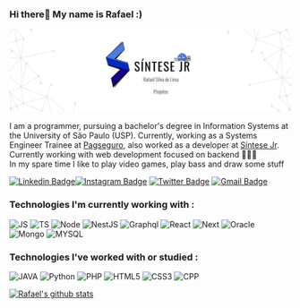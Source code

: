 ### Hi there👋 My name is Rafael :)

![Minha capa](https://github.com/rafasl1/rafasl1/blob/master/capa.jpg?raw=true)

I am a programmer, pursuing a bachelor's degree in Information Systems at the University of São Paulo (USP). Currently, working as a Systems Engineer Trainee at <a href="https://pagseguro.uol.com.br/#rmcl">Pagseguro</a>, also worked as a developer at <a href="http://www.sintesejr.com.br/index.html">Síntese Jr</a>.
<br>
Currently working with web development focused on backend 👨🏻‍💻 <br>
In my spare time I like to play video games, play bass and draw some stuff<br>

[![Linkedin Badge](https://img.shields.io/badge/-Rafael%20Silva-blue?style=social&logo=Linkedin&logoColor=blue&link=https://www.linkedin.com/in/rafael-silva-de-lima-1b0266197/)](https://www.linkedin.com/in/rafael-silva-de-lima-1b0266197/)[![Instagram Badge](https://img.shields.io/badge/-rafasl.exe-blue?style=social&logo=Instagram&link=https://www.instagram.com/rafasl.exe/)](https://www.instagram.com/rafasl.exe/) [![Twitter Badge](http://img.shields.io/badge/-@rafabatatovisk-1ca0f1?style=social&logo=twitter&logoColor=blue&link=https://twitter.com/rafabatatovisk)](https://twitter.com/rafabatatovisk) [![Gmail Badge](https://img.shields.io/badge/-rafael.sl@usp.com-c14438?style=social&logo=Gmail&logoColor=red&link=mailto:rafael.sl@usp.br)](mailto:rafael.sl@usp.com)

### Technologies I'm currently working with :
![JS](https://img.shields.io/badge/-JavaScript-informational?style=flat&logo=javascript&logoColor=00AEFF"&color=050F2C)
![TS](https://img.shields.io/badge/-TypeScript-informational?style=flat&logo=typescript&logoColor=00AEFF"&color=050F2C)
![Node](https://img.shields.io/badge/-Node-informational?style=flat&logo=node.js&logoColor=00AEFF"&color=050F2C)
![NestJS](https://img.shields.io/badge/-NestJS-informational?style=flat&logo=nestjs&logoColor=00AEFF"&color=050F2C)
![Graphql](https://img.shields.io/badge/-GraphQL-informational?style=flat&logo=graphql&logoColor=00AEFF"&color=050F2C)
![React](https://img.shields.io/badge/-React-informational?style=flat&logo=react&logoColor=00AEFF"&color=050F2C)
![Next](https://img.shields.io/badge/-Next.js-informational?style=flat&logo=next.js&logoColor=00AEFF"&color=050F2C)
![Oracle](https://img.shields.io/badge/-Oracle-informational?style=flat&logo=oracle&logoColor=00AEFF&color=050F2C)
![Mongo](https://img.shields.io/badge/-MongoDB-informational?style=flat&logo=mongodb&logoColor=00AEFF&color=050F2C)
![MYSQL](https://img.shields.io/badge/-MySQL-informational?style=flat&logo=mysql&logoColor=00AEFF&color=050F2C)

### Technologies I've worked with or studied :
![JAVA](https://img.shields.io/badge/-Java-informational?style=flat&logo=java&logoColor=00AEFF"&color=050F2C)
![Python](https://img.shields.io/badge/-Python-informational?style=flat&logo=python&logoColor=00AEFF&color=050F2C)
![PHP](https://img.shields.io/badge/-PHP-informational?style=flat&logo=php&logoColor=00AEFF"&color=050F2C)
![HTML5](https://img.shields.io/badge/-HTML5-informational?style=flat&logo=html5&logoColor=00AEFF"&color=050F2C)
![CSS3](https://img.shields.io/badge/-CSS3-informational?style=flat&logo=css3&logoColor=00AEFF"&color=050F2C)
![CPP](https://img.shields.io/badge/-C++-informational?style=flat&logo=cplusplus&logoColor=00AEFF"&color=050F2C)


[![Rafael's github stats](https://github-readme-stats.vercel.app/api?username=rafasl1&theme=algolia&show_icons=true)](https://github.com/rafasl1/github-readme-stats)

<!--
**rafasl1/rafasl1** is a ✨ _special_ ✨ repository because its `README.md` (this file) appears on your GitHub profile.

Here are some ideas to get you started:

- 🔭 I’m currently working on ...
- 🌱 I’m currently learning ...
- 👯 I’m looking to collaborate on ...
- 🤔 I’m looking for help with ...
- 💬 Ask me about ...
- 📫 How to reach me: 
- 😄 Pronouns: ...
- ⚡ Fun fact: ...
-->

